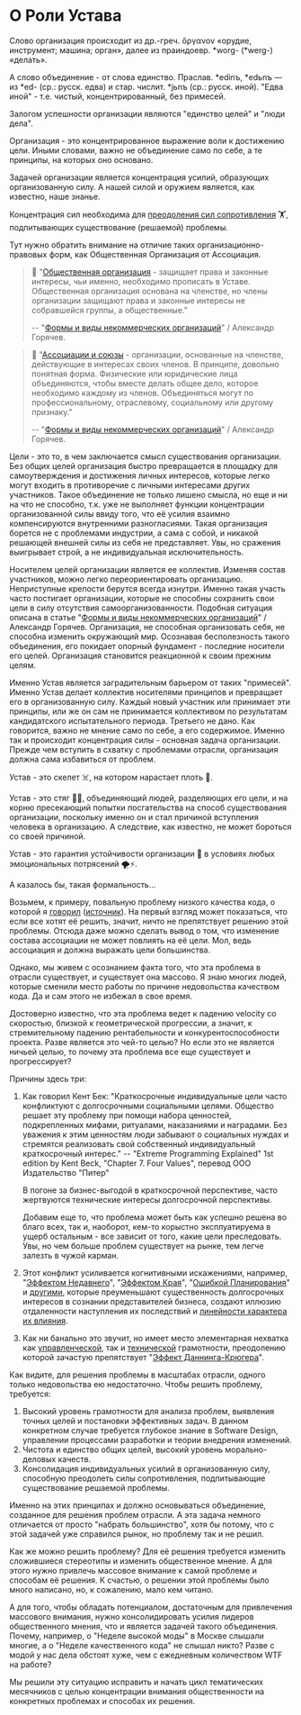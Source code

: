 # О Роли Устава

Слово организация происходит из др.-греч. ὄργανον «орудие, инструмент; машина; орган», далее из праиндоевр. *worg- (*werg-) «делать».

А слово объединение - от слова единство. Праслав. *edinъ, *edьnъ — из *ed- (ср.: русск. едва) и стар. числит. *jьnъ (ср.: русск. иной). "Едва иной" - т.е. чистый, концентрированный, без примесей.

Залогом успешности организации являются "единство целей" и "люди дела".

Организация - это концентрированное выражение воли к достижению цели.
Иными словами, важно не объединение само по себе, а те принципы, на которых оно основано.

Задачей организации является концентрация усилий, образующих организованную силу.
А нашей силой и оружием является, как известно, наше знанье.

Концентрация сил необходима для [преодоления сил сопротивления](https://dckms.github.io/system-architecture/emacsway/soft-skills/icebreaker-principle.html) 🏋️, подпитывающих существование (решаемой) проблемы.

Тут нужно обратить внимание на отличие таких организационно-правовых форм, как Общественная Организация от Ассоциация.

> 💬️ "[Общественная организация](https://reg-nko.ru/div/Obschestvennye_organizacii) - защищает права и законные интересы, чьи именно, необходимо прописать в Уставе.
> Общественная организация основана на членстве, но члены организации защищают права и законные интересы не собравшейся группы, а общественные."
>
> -- "[Формы и виды некоммерческих организаций](https://reg-nko.ru/article/Vybor_formy_NKO)" / Александр Горячев.

> 💬️ "[Ассоциации и союзы](https://reg-nko.ru/div/Associacii) - организации, основанные на членстве, действующие в интересах своих членов.
> В принципе, довольно понятная форма.
> Физические или юридические лица объединяются, чтобы вместе делать общее дело, которое необходимо каждому из членов.
> Объединяться могут по профессиональному, отраслевому, социальному или другому признаку."
>
> -- "[Формы и виды некоммерческих организаций](https://reg-nko.ru/article/Vybor_formy_NKO)" / Александр Горячев.

Цели - это то, в чем заключается смысл существования организации.
Без общих целей организация быстро превращается в площадку для самоутверждения и достижения личных интересов, которые легко могут входить в противоречие с личными интересами других участников.
Такое объединение не только лишено смысла, но еще и ни на что не способно, т.к. уже не выполняет функции концентрации организованной силы ввиду того, что её усилия взаимно компенсируются внутренними разногласиями.
Такая организация борется не с проблемами индустрии, а сама с собой, и никакой решающей внешней силы из себя не представляет.
Увы, но сражения выигрывает строй, а не индивидуальная исключительность.

Носителем целей организации является ее коллектив.
Изменяя состав участников, можно легко переориентировать организацию.
Неприступные крепости берутся всегда изнутри.
Именно такая участь часто постигает организации, которые не способны сохранить свои цели в силу отсутствия самоорганизованности.
Подобная ситуация описана в статье "[Формы и виды некоммерческих организаций](https://reg-nko.ru/article/Vybor_formy_NKO)" / Александр Горячев.
Организация, не способная организовать себя, не способна изменить окружающий мир.
Осознавая бесполезность такого объединения, его покидает опорный фундамент - последние носители его целей.
Организация становится реакционной к своим прежним целям.

Именно Устав является заградительным барьером от таких "примесей".
Именно Устав делает коллектив носителями принципов и превращает его в организованную силу.
Каждый новый участник или принимает эти принципы, или же он сам не принимается коллективом по результатам кандидатского испытательного периода.
Третьего не дано.
Как говорится, важно не мнение само по себе, а его содержимое.
Именно так и происходит концентрация силы - основная задача организации.
Прежде чем вступить в схватку с проблемами отрасли, организация должна сама избавиться от проблем.

Устав - это скелет ☠️, на котором нарастает плоть 💪.

Устав - это стяг 🏴‍☠️, объединяющий людей, разделяющих его цели, и на корню пресекающий попытки посгательства на способ существования организации, поскольку именно он и стал причиной вступления человека в организацию.
А следствие, как известно, не может бороться со своей причиной.

Устав - это гарантия устойчивости организации 🏰 в условиях любых эмоциональных потрясений 🌪⚡️.

А казалось бы, такая формальность...

Возьмем, к примеру, повальную проблему низкого качества кода, о которой я [говорил](./goals.md) ([источник](https://t.me/ru_arc/10)). На первый взгляд может показаться, что если все хотят её решить, значит, ничто не препятствует решению этой проблемы. Отсюда даже можно сделать вывод о том, что изменение состава ассоциации не может повлиять на её цели. Мол, ведь ассоциация и должна выражать цели большинства.

Однако, мы живем с осознанием факта того, что эта проблема в отрасли существует, и существует она массово. Я знаю многих людей, которые сменили место работы по причине недовольства качеством кода. Да и сам этого не избежал в свое время.

Достоверно известно, что эта проблема ведет к падению velocity со скоростью, близкой к геометрической прогрессии, а значит, к стремительному падению рентабельности и конкурентоспособности проекта. Разве является это чей-то целью? Но если это не является ничьей целью, то почему эта проблема все еще существует и прогрессирует?

Причины здесь три:

1. Как говорил Кент Бек: "Краткосрочные индивидуальные цели часто конфликтуют с долгосрочными социальными целями. Общество решает эту проблему при помощи набора ценностей, подкрепленных мифами, ритуалами, наказаниями и наградами. Без уважения к этим ценностям люди забывают о социальных нуждах и стремятся реализовать свой собственный индивидуальный краткосрочный интерес."
   -- "Extreme Programming Explained" 1st edition by Kent Beck, "Chapter 7. Four Values", перевод ООО Издательство "Питер"

   В погоне за бизнес-выгодой в краткосрочной перспективе, часто жертвуются технические интересы долгосрочной перспективы.

   Добавим еще то, что проблема может быть как успешно решена во благо всех, так и, наоборот, кем-то корыстно эксплуатируема в ущерб остальным - все зависит от того, какие цели преследовать. Увы, но чем больше проблем существует на рынке, тем легче залезть в чужой карман.

2. Этот конфликт усиливается когнитивными искажениями, например, "[Эффектом Недавнего](https://ru.wikipedia.org/wiki/%D0%AD%D1%84%D1%84%D0%B5%D0%BA%D1%82_%D0%BD%D0%B5%D0%B4%D0%B0%D0%B2%D0%BD%D0%B5%D0%B3%D0%BE)", "[Эффектом Края](https://ru.wikipedia.org/wiki/%D0%AD%D1%84%D1%84%D0%B5%D0%BA%D1%82_%D0%BA%D1%80%D0%B0%D1%8F_(%D0%BF%D0%B0%D0%BC%D1%8F%D1%82%D1%8C))", "[Ошибкой Планирования](https://ru.wikipedia.org/wiki/%D0%9E%D1%88%D0%B8%D0%B1%D0%BA%D0%B0_%D0%BF%D0%BB%D0%B0%D0%BD%D0%B8%D1%80%D0%BE%D0%B2%D0%B0%D0%BD%D0%B8%D1%8F)" и [другими](https://dckms.github.io/system-architecture/emacsway/soft-skills/cognitive-biases.html), которые преуменьшают существенность долгосрочных интересов в сознании представителей бизнеса, создают иллюзию отдаленности наступления их последствий и [линейности характера их влияния](https://dckms.github.io/system-architecture/emacsway/it/sdlc/models/agile/analysis/concerns/business-concerns/compound-interest.html).

3. Как ни банально это звучит, но имеет место элементарная нехватка как [управленческой](https://less.works/ru/less/principles/systems-thinking.html), так и [технической](https://dckms.github.io/system-architecture/emacsway/it/sdlc/uncertainty-management/adaptation/software-design/software-design.html) грамотности, преодолению которой зачастую препятствует "[Эффект Даннинга-Крюгера](https://ru.m.wikipedia.org/wiki/%D0%AD%D1%84%D1%84%D0%B5%D0%BA%D1%82_%D0%94%D0%B0%D0%BD%D0%BD%D0%B8%D0%BD%D0%B3%D0%B0_%E2%80%94_%D0%9A%D1%80%D1%8E%D0%B3%D0%B5%D1%80%D0%B0)".

Как видите, для решения проблемы в масштабах отрасли, одного только недовольства ею недостаточно. Чтобы решить проблему, требуется:

1. Высокий уровень грамотности для анализа проблем, выявления точных целей и постановки эффективных задач. В данном конкретном случае требуется глубокое знание в Software Design, управлении процессами разработки и теории внедрения изменений.
2. Чистота и единство общих целей, высокий уровень морально-деловых качеств.
3. Консолидация индивидуальных усилий в организованную силу, способную преодолеть силы сопротивления, подпитывающие существование решаемой проблемы.

Именно на этих принципах и должно основываться объединение, созданное для решения проблем отрасли. А эта задача немного отличается от просто "набрать большинство", хотя бы потому, что с этой задачей уже справился рынок, но проблему так и не решил.

Как же можно решить проблему? Для её решения требуется изменить сложившиеся стереотипы и изменить общественное мнение. А для этого нужно привлечь массовое внимание к самой проблеме и способам её решения. К счастью, о решении этой проблемы было много написано, но, к сожалению, мало кем читано.

А для того, чтобы обладать потенциалом, достаточным для привлечения массового внимания, нужно консолидировать усилия лидеров общественного мнения, что и является задачей такого объединения. Почему, например, о "Неделе высокой моды" в Москве слышали многие, а о "Неделе качественного кода" не слышал никто? Разве с модой у нас дела обстоят хуже, чем с ежедневным количеством WTF на работе?

Мы решили эту ситуацию исправить и начать цикл тематических месячников с целью концентрации внимания общественности на конкретных проблемах и способах их решения.
